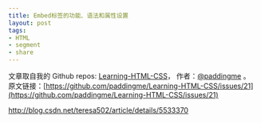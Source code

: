 ```yaml
---
title: Embed标签的功能、语法和属性设置
layout: post
tags:
- HTML
- segment
- share
---
```



 文章取自我的 Github  repos: [Learning-HTML-CSS](https://github.com/paddingme/Learning-HTML-CSS)， 作者：[@paddingme](http://padding.me/about.html) 。  
原文链接：[https://github.com/paddingme/Learning-HTML-CSS/issues/21](https://github.com/paddingme/Learning-HTML-CSS/issues/21)

http://blog.csdn.net/teresa502/article/details/5533370